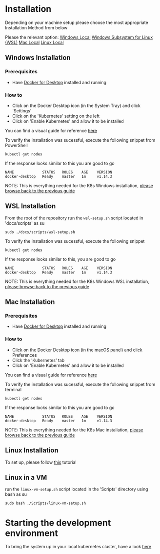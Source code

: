 # Installation

Depending on your machine setup please choose the most appropriate Installation Method from below

Please the relevant option:
[Windows Local](#windows-installation)
[Windows Subsystem for Linux (WSL)](#wsl-installation)
[Mac Local](#mac-installation)
[Linux Local](#linux-installation)

## Windows Installation

### Prerequisites

- Have [Docker for Desktop](https://www.docker.com/products/docker-desktop) installed and running 

### How to
- Click on the Docker Desktop icon (in the System Tray) and click 'Settings'
- Click on the 'Kubernetes' setting on the left
- Click on 'Enable Kubernetes' and allow it to be installed

You can find a visual guide for reference [here](https://www.techrepublic.com/article/how-to-add-kubernetes-support-to-docker-desktop/) 

To verify the installation was sucessful, execute the following snippet from PowerShell
```
kubectl get nodes
```

If the response looks similar to this you are good to go
```
NAME             STATUS   ROLES    AGE    VERSION
docker-desktop   Ready    master   1m     v1.14.3
```

NOTE: This is everything needed for the K8s Windows installation, [please browse back to the previous guide](run-local.md)

## WSL Installation

From the root of the repository run the `wsl-setup.sh` script located in 'docs/scripts' as su

```
sudo ./docs/scripts/wsl-setup.sh
```

To verify the installation was sucessful, execute the following snippet
```
kubectl get nodes
```

If the response looks similar to this, you are good to go
```
NAME             STATUS   ROLES    AGE    VERSION
docker-desktop   Ready    master   1m     v1.14.3
```

NOTE: This is everything needed for the K8s Windows WSL installation, [please browse back to the previous guide](run-local.md)

## Mac Installation

### Prerequisites

- Have [Docker for Desktop](https://www.docker.com/products/docker-desktop) installed and running 

### How to
- Click on the Docker Desktop icon (in the macOS panel) and click Preferences
- Click the 'Kubernetes' tab
- Click on 'Enable Kubernetes' and allow it to be installed

You can find a visual guide for reference [here](https://www.techrepublic.com/article/how-to-add-kubernetes-support-to-docker-desktop/) 

To verify the installation was sucessful, execute the following snippet from terminal
```
kubectl get nodes
```

If the response looks similar to this you are good to go
```
NAME             STATUS   ROLES    AGE    VERSION
docker-desktop   Ready    master   1m     v1.14.3
```

NOTE: This is everything needed for the K8s Mac installation, [please browse back to the previous guide](run-local.md)

## Linux Installation
To set up, please follow [this](https://kubernetes.io/docs/tasks/tools/install-minikube) tutorial

## Linux in a VM
run the `linux-vm-setup.sh` script located in the 'Scripts' directory using bash as su

```
sudo bash ./Scripts/linux-vm-setup.sh
```

# Starting the development environment
To bring the system up in your local kubernetes cluster, have a look [here](./run-local.md)